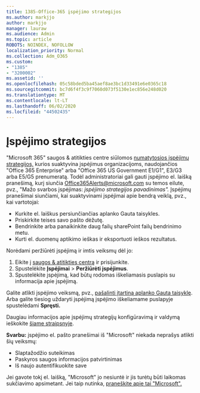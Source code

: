 ```yaml
---
title: 1385-Office-365 įspėjimo strategijos
ms.author: markjjo
author: markjjo
manager: lauraw
ms.audience: Admin
ms.topic: article
ROBOTS: NOINDEX, NOFOLLOW
localization_priority: Normal
ms.collection: Adm_O365
ms.custom:
- "1385"
- "3200002"
ms.assetid: ''
ms.openlocfilehash: 05c58bded5ba45aef8ae3bc1d33491e6e0365c18
ms.sourcegitcommit: bc7d6f4f3c9f7060d073f5130e1ec856e248d020
ms.translationtype: MT
ms.contentlocale: lt-LT
ms.lasthandoff: 06/02/2020
ms.locfileid: "44502435"
---
```

# <a name="alert-policies"></a>Įspėjimo strategijos

"Microsoft 365" saugos & atitikties centre siūlomos [numatytosios įspėjimų strategijos,](https://docs.microsoft.com/microsoft-365/compliance/alert-policies#default-alert-policies) kurios suaktyvina įspėjimus organizacijoms, naudojančios "Office 365 Enterprise" arba "Office 365 US Government E1/G1", E3/G3 arba E5/G5 prenumeratą. Todėl administratoriai gali gauti įspėjimo el. laišką pranešimą, kurį siunčia Office365Alerts@microsoft.com su temos eilute, pvz., "Mažo svarbos įspėjimas: *įspėjimo strategijos pavadinimas".* Įspėjimų pranešimai siunčiami, kai suaktyvinami įspėjimai apie bendrą veiklą, pvz., kai vartotojai:

- Kurkite el. laiškus persiunčiančias aplanko Gauta taisykles.
- Priskirkite teises savo pašto dėžutę.
- Bendrinkite arba panaikinkite daug failų sharePoint failų bendrinimo metu.
- Kurti el. duomenų aptikimo ieškas ir eksportuoti ieškos rezultatus.

Norėdami peržiūrėti įspėjimą ir imtis veiksmų dėl jo:

1. Eikite į [saugos & atitikties centrą](https://protection.office.com) ir prisijunkite.
2. Spustelėkite **Įspėjimai**  >  **Peržiūrėti įspėjimus**.
3. Spustelėkite įspėjimą, kad būtų rodomas iškeliamasis puslapis su informacija apie įspėjimą.

Galite atlikti įspėjimo veiksmą, pvz., [pašalinti įtartiną aplanko Gauta taisyklę](https://docs.microsoft.com/microsoft-365/security/office-365-security/responding-to-a-compromised-email-account). Arba galite tiesiog uždaryti įspėjimą įspėjimo iškeliamame puslapyje spustelėdami **Spręsti.**

Daugiau informacijos apie įspėjimų strategijų konfigūravimą ir valdymą ieškokite [šiame straipsnyje](https://docs.microsoft.com/microsoft-365/compliance/alert-policies).

**Svarbu:** įspėjimo el. pašto pranešimai iš "Microsoft" niekada neprašys atlikti šių veiksmų:

- Slaptažodžio suteikimas
- Paskyros saugos informacijos patvirtinimas
- Iš naujo autentifikuokite save

Jei gavote tokį el. laišką, "Microsoft" jo nesiuntė ir jis turėtų būti laikomas sukčiavimo apsimetant. Jei taip nutinka, [praneškite apie tai "Microsoft".](https://docs.microsoft.com/microsoft-365/security/office-365-security/report-junk-email-and-phishing-scams-in-outlook-on-the-web-eop)